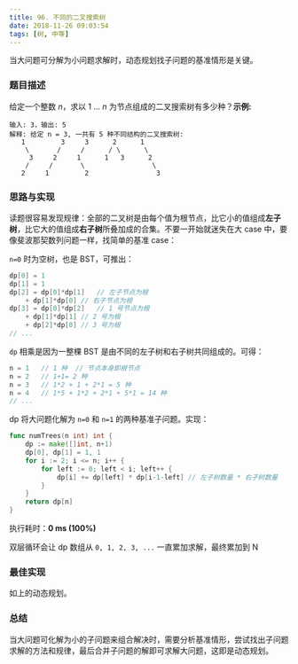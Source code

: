 ```yaml
---
title: 96. 不同的二叉搜索树
date: 2018-11-26 09:03:54
tags: [树, 中等]
---
```


当大问题可分解为小问题求解时，动态规划找子问题的基准情形是关键。

<!-- more -->

### 题目描述

给定一个整数 *n*，求以 1 ... *n* 为节点组成的二叉搜索树有多少种？**示例:**

```
输入: 3，输出: 5
解释: 给定 n = 3, 一共有 5 种不同结构的二叉搜索树:
   1         3     3      2      1
    \       /     /      / \      \
     3     2     1      1   3      2
    /     /       \                 \
   2     1         2                 3
```



### 思路与实现

读题很容易发现规律：全部的二叉树是由每个值为根节点，比它小的值组成**左子树**，比它大的值组成**右子树**所叠加成的合集。不要一开始就迷失在大 case 中，要像斐波那契数列问题一样，找简单的基准 case：

 `n=0` 时为空树，也是 BST，可推出：

```go
dp[0] = 1
dp[1] = 1
dp[2] = dp[0]*dp[1]   // 左子节点为根
	+ dp[1]*dp[0] // 右子节点为根
dp[3] = dp[0]*dp[2]   // 1 号节点为根
	+ dp[1]*dp[1] // 2 号为根
	+ dp[2]*dp[0] // 3 号为根
// ...        
```

`dp` 相乘是因为一整棵 BST 是由不同的左子树和右子树共同组成的。可得：

```go
n = 1	// 1 种	// 节点本身即根节点
n = 2	// 1+1= 2 种
n = 3	// 1*2 + 1 + 2*1 = 5 种
n = 4	// 1*5 + 1*2 + 2*1 + 5*1 = 14 种
// ...
```

dp 将大问题化解为 `n=0` 和 `n=1` 的两种基准子问题。实现：

```go
func numTrees(n int) int {
	dp := make([]int, n+1)
	dp[0], dp[1] = 1, 1
	for i := 2; i <= n; i++ {
		for left := 0; left < i; left++ {
			dp[i] += dp[left] * dp[i-1-left] // 左子树数量 * 右子树数量
		}
	}
	return dp[n]
}
```

执行耗时：**0 ms (100%)**

双层循环会让 dp 数组从 `0, 1, 2, 3, ...` 一直累加求解，最终累加到 N



### 最佳实现

如上的动态规划。



### 总结

当大问题可化解为小的子问题来组合解决时，需要分析基准情形，尝试找出子问题求解的方法和规律，最后合并子问题的解即可求解大问题，这即是动态规划。